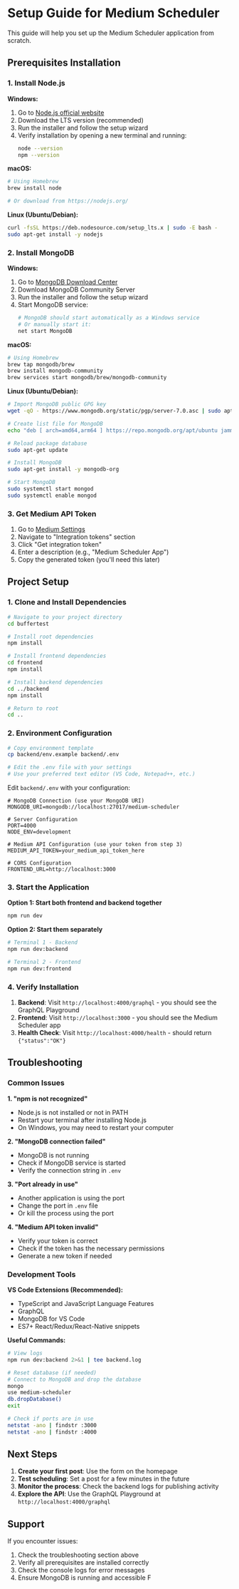 # Setup Guide for Medium Scheduler

This guide will help you set up the Medium Scheduler application from scratch.

## Prerequisites Installation

### 1. Install Node.js

**Windows:**
1. Go to [Node.js official website](https://nodejs.org/)
2. Download the LTS version (recommended)
3. Run the installer and follow the setup wizard
4. Verify installation by opening a new terminal and running:
   ```bash
   node --version
   npm --version
   ```

**macOS:**
```bash
# Using Homebrew
brew install node

# Or download from https://nodejs.org/
```

**Linux (Ubuntu/Debian):**
```bash
curl -fsSL https://deb.nodesource.com/setup_lts.x | sudo -E bash -
sudo apt-get install -y nodejs
```

### 2. Install MongoDB

**Windows:**
1. Go to [MongoDB Download Center](https://www.mongodb.com/try/download/community)
2. Download MongoDB Community Server
3. Run the installer and follow the setup wizard
4. Start MongoDB service:
   ```bash
   # MongoDB should start automatically as a Windows service
   # Or manually start it:
   net start MongoDB
   ```

**macOS:**
```bash
# Using Homebrew
brew tap mongodb/brew
brew install mongodb-community
brew services start mongodb/brew/mongodb-community
```

**Linux (Ubuntu/Debian):**
```bash
# Import MongoDB public GPG key
wget -qO - https://www.mongodb.org/static/pgp/server-7.0.asc | sudo apt-key add -

# Create list file for MongoDB
echo "deb [ arch=amd64,arm64 ] https://repo.mongodb.org/apt/ubuntu jammy/mongodb-org/7.0 multiverse" | sudo tee /etc/apt/sources.list.d/mongodb-org-7.0.list

# Reload package database
sudo apt-get update

# Install MongoDB
sudo apt-get install -y mongodb-org

# Start MongoDB
sudo systemctl start mongod
sudo systemctl enable mongod
```

### 3. Get Medium API Token

1. Go to [Medium Settings](https://medium.com/me/settings)
2. Navigate to "Integration tokens" section
3. Click "Get integration token"
4. Enter a description (e.g., "Medium Scheduler App")
5. Copy the generated token (you'll need this later)

## Project Setup

### 1. Clone and Install Dependencies

```bash
# Navigate to your project directory
cd buffertest

# Install root dependencies
npm install

# Install frontend dependencies
cd frontend
npm install

# Install backend dependencies
cd ../backend
npm install

# Return to root
cd ..
```

### 2. Environment Configuration

```bash
# Copy environment template
cp backend/env.example backend/.env

# Edit the .env file with your settings
# Use your preferred text editor (VS Code, Notepad++, etc.)
```

Edit `backend/.env` with your configuration:
```env
# MongoDB Connection (use your MongoDB URI)
MONGODB_URI=mongodb://localhost:27017/medium-scheduler

# Server Configuration
PORT=4000
NODE_ENV=development

# Medium API Configuration (use your token from step 3)
MEDIUM_API_TOKEN=your_medium_api_token_here

# CORS Configuration
FRONTEND_URL=http://localhost:3000
```

### 3. Start the Application

**Option 1: Start both frontend and backend together**
```bash
npm run dev
```

**Option 2: Start them separately**
```bash
# Terminal 1 - Backend
npm run dev:backend

# Terminal 2 - Frontend
npm run dev:frontend
```

### 4. Verify Installation

1. **Backend**: Visit `http://localhost:4000/graphql` - you should see the GraphQL Playground
2. **Frontend**: Visit `http://localhost:3000` - you should see the Medium Scheduler app
3. **Health Check**: Visit `http://localhost:4000/health` - should return `{"status":"OK"}`

## Troubleshooting

### Common Issues

**1. "npm is not recognized"**
- Node.js is not installed or not in PATH
- Restart your terminal after installing Node.js
- On Windows, you may need to restart your computer

**2. "MongoDB connection failed"**
- MongoDB is not running
- Check if MongoDB service is started
- Verify the connection string in `.env`

**3. "Port already in use"**
- Another application is using the port
- Change the port in `.env` file
- Or kill the process using the port

**4. "Medium API token invalid"**
- Verify your token is correct
- Check if the token has the necessary permissions
- Generate a new token if needed

### Development Tools

**VS Code Extensions (Recommended):**
- TypeScript and JavaScript Language Features
- GraphQL
- MongoDB for VS Code
- ES7+ React/Redux/React-Native snippets

**Useful Commands:**
```bash
# View logs
npm run dev:backend 2>&1 | tee backend.log

# Reset database (if needed)
# Connect to MongoDB and drop the database
mongo
use medium-scheduler
db.dropDatabase()
exit

# Check if ports are in use
netstat -ano | findstr :3000
netstat -ano | findstr :4000
```

## Next Steps

1. **Create your first post**: Use the form on the homepage
2. **Test scheduling**: Set a post for a few minutes in the future
3. **Monitor the process**: Check the backend logs for publishing activity
4. **Explore the API**: Use the GraphQL Playground at `http://localhost:4000/graphql`

## Support

If you encounter issues:
1. Check the troubleshooting section above
2. Verify all prerequisites are installed correctly
3. Check the console logs for error messages
4. Ensure MongoDB is running and accessible F